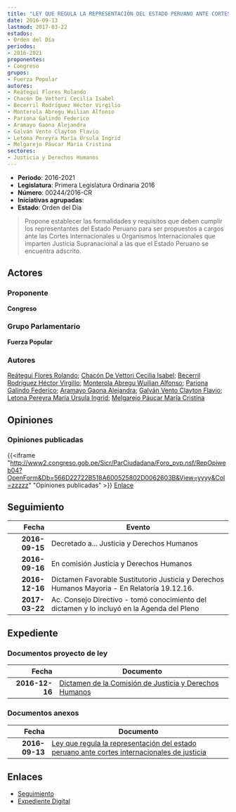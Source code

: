 ```yaml
---
title: "LEY QUE REGULA LA REPRESENTACIÓN DEL ESTADO PERUANO ANTE CORTES INTERNACIONALES DE JUSTICIA"
date: 2016-09-13
lastmod: 2017-03-22
estados:
- Orden del Día
periodos:
- 2016-2021
proponentes:
- Congreso
grupos:
- Fuerza Popular
autores:
- Reátegui Flores Rolando
- Chacón De Vettori Cecilia Isabel
- Becerril Rodríguez Héctor Virgilio
- Monterola Abregu Wuilian Alfonso
- Pariona Galindo Federico
- Aramayo Gaona Alejandra
- Galván Vento Clayton Flavio
- Letona Pereyra María Úrsula Ingrid
- Melgarejo Páucar María Cristina
sectores:
- Justicia y Derechos Humanos
---
```

- **Periodo**: 2016-2021
- **Legislatura**: Primera Legislatura Ordinaria 2016
- **Número**: 00244/2016-CR
- **Iniciativas agrupadas**: 
- **Estado**: Orden del Día

> Propone establecer las formalidades y requisitos que deben cumplir los representantes del Estado Peruano para ser propuestos a cargos ante las Cortes Internacionales u Organismos Internacionales que imparten Justicia Supranacional a las que el Estado Peruano se encuentra adscrito.


## Actores

### Proponente

**Congreso**

### Grupo Parlamentario

**Fuerza Popular**

### Autores

[Reátegui Flores Rolando](mailto:mailto:rreategui@congreso.gob.pe); [Chacón De Vettori Cecilia Isabel](mailto:mailto:cchacon@congreso.gob.pe); [Becerril Rodríguez Héctor Virgilio](mailto:mailto:hbecerril@congreso.gob.pe); [Monterola Abregu Wuilian Alfonso](mailto:mailto:wmonterola@congreso.gob.pe); [Pariona Galindo Federico](mailto:mailto:fpariona@congreso.gob.pe); [Aramayo Gaona Alejandra](mailto:mailto:maramayo@congreso.gob.pe); [Galván Vento Clayton Flavio](mailto:mailto:cgalvan@congreso.gob.pe); [Letona Pereyra María Úrsula Ingrid](mailto:mailto:mletona@congreso.gob.pe); [Melgarejo Páucar María Cristina](mailto:mailto:mmelgarejo@congreso.gob.pe)

## Opiniones

### Opiniones publicadas

{{<iframe "http://www2.congreso.gob.pe/Sicr/ParCiudadana/Foro_pvp.nsf/RepOpiweb04?OpenForm&Db=566D22722B518A600525802D0062603B&View=yyyy&Col=zzzzz" "Opiniones publicadas" >}}
[Enlace](http://www2.congreso.gob.pe/Sicr/ParCiudadana/Foro_pvp.nsf/RepOpiweb04?OpenForm&Db=566D22722B518A600525802D0062603B&View=yyyy&Col=zzzzz)


## Seguimiento

| Fecha | Evento |
|------:|--------|
| **2016-09-15** | Decretado a... Justicia y Derechos Humanos |
| **2016-09-16** | En comisión Justicia y Derechos Humanos |
| **2016-12-16** | Dictamen Favorable Sustitutorio Justicia y Derechos Humanos Mayoria - En Relatoría 19.12.16. |
| **2017-03-22** | Ac. Consejo Directivo - tomó conocimiento del dictamen y lo incluyó en la Agenda del Pleno |

## Expediente

### Documentos proyecto de ley

| Fecha | Documento |
|------:|-----------|
| **2016-12-16** | [Dictamen de la Comisión de Justicia y Derechos Humanos](http://www.leyes.congreso.gob.pe/Documentos/2016_2021/Dictamenes/Proyectos_de_Ley/00244DC15MAY20161216.pdf) |

### Documentos anexos

| Fecha | Documento |
|------:|-----------|
| **2016-09-13** | [Ley que regula la representación del estado peruano ante cortes internacionales de justicia](http://www.leyes.congreso.gob.pe/Documentos/2016_2021/Proyectos_de_Ley_y_de_Resoluciones_Legislativas/PL0024420160913..pdf) |

## Enlaces

- [Seguimiento](http://www2.congreso.gob.pe/Sicr/TraDocEstProc/CLProLey2016.nsf/f7fff46988ca05b1052578e100829cc7/b0a5890a47e4388e0525802d006f6b6d?OpenDocument)
- [Expediente Digital](http://www2.congreso.gob.pe/Sicr/TraDocEstProc/CLProLey2016.nsf/f7fff46988ca05b1052578e100829cc7/b0a5890a47e4388e0525802d006f6b6d?OpenDocument&Click=05257FB7005EB655.eb71d0cf91d8294e05256cdf006b5706/$Body/0.1C6C)

